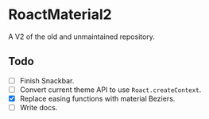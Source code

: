 # RoactMaterial2
A V2 of the old and unmaintained repository.


## Todo

- [ ] Finish Snackbar.
- [ ] Convert current theme API to use `Roact.createContext`.
- [x] Replace easing functions with material Beziers.
- [ ] Write docs.